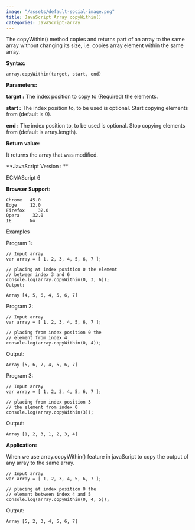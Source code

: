 ```yaml
---
image: "/assets/default-social-image.png"
title: JavaScript Array copyWithin()
categories: JavaScript-array
---
```


The copyWithin() method copies and returns part of an array to the same array without changing its size, i.e. copies array element within the same array.

**Syntax:**

`array.copyWithin(target, start, end)`

**Parameters:**

**target :** The index position to copy to (Required) the elements.

**start :** The index position to, to be used is optional. Start copying elements from  (default is 0).

**end :** The index position to, to be used is optional. Stop copying elements from (default is array.length).

**Return value:**

It returns the array that was modified.

**JavaScript Version : **

ECMAScript 6

**Browser Support:**

```
Chrome   45.0
Edge     12.0
Firefox     32.0
Opera     32.0
IE       No
```

Examples

Program 1:

```
// Input array 
var array = [ 1, 2, 3, 4, 5, 6, 7 ]; 
  
// placing at index position 0 the element  
// between index 3 and 6 
console.log(array.copyWithin(0, 3, 6)); 
Output:

Array [4, 5, 6, 4, 5, 6, 7]
```

Program 2:

```
// Input array 
var array = [ 1, 2, 3, 4, 5, 6, 7 ]; 
  
// placing from index position 0 the  
// element from index 4 
console.log(array.copyWithin(0, 4)); 
```

Output:

`Array [5, 6, 7, 4, 5, 6, 7]`

Program 3:

```
// Input array 
var array = [ 1, 2, 3, 4, 5, 6, 7 ]; 
  
// placing from index position 3  
// the element from index 0 
console.log(array.copyWithin(3)); 
```

Output:

`Array [1, 2, 3, 1, 2, 3, 4]`

**Application:**

When we use array.copyWithin() feature in javaScript to copy the output of any array to the same array.

```
// Input array 
var array = [ 1, 2, 3, 4, 5, 6, 7 ]; 
  
// placing at index position 0 the 
// element between index 4 and 5 
console.log(array.copyWithin(0, 4, 5)); 
```

Output:

`Array [5, 2, 3, 4, 5, 6, 7]`